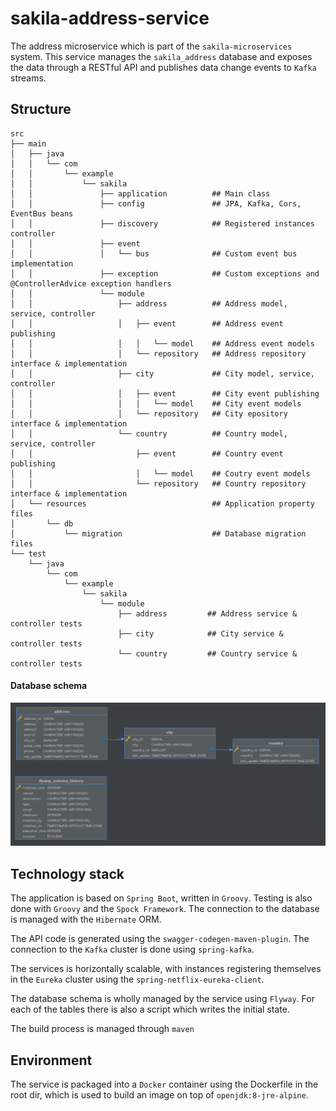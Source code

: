 # sakila-address-service

The address microservice which is part of the `sakila-microservices` system. This service manages the
`sakila_address` database and exposes the data through a RESTful API and publishes data change events
to `Kafka` streams.

## Structure

```
src
├── main
│   ├── java
│   │   └── com
│   │       └── example
│   │           └── sakila
│   │               ├── application          ## Main class
│   │               ├── config               ## JPA, Kafka, Cors, EventBus beans
│   │               ├── discovery            ## Registered instances controller
│   │               ├── event                
│   │               │   └── bus              ## Custom event bus implementation
│   │               ├── exception            ## Custom exceptions and @ControllerAdvice exception handlers
│   │               └── module
│   │                   ├── address          ## Address model, service, controller
│   │                   │   ├── event        ## Address event publishing
│   │                   │   │   └── model    ## Address event models
│   │                   │   └── repository   ## Address repository interface & implementation
│   │                   ├── city             ## City model, service, controller
│   │                   │   ├── event        ## City event publishing
│   │                   │   │   └── model    ## City event models
│   │                   │   └── repository   ## City epository interface & implementation
│   │                   └── country          ## Country model, service, controller
│   │                       ├── event        ## Country event publishing
│   │                       │   └── model    ## Coutry event models
│   │                       └── repository   ## Country repository interface & implementation
│   └── resources                            ## Application property files
│       └── db
│           └── migration                    ## Database migration files
└── test
    └── java
        └── com
            └── example
                └── sakila
                    └── module
                        ├── address         ## Address service & controller tests
                        ├── city            ## City service & controller tests
                        └── country         ## Country service & controller tests
```

#### Database schema

![DatabaseSchema](sakila-address-schema.png)

## Technology stack

The application is based on `Spring Boot`, written in `Groovy`. Testing is also done with `Groovy`
and the `Spock Framework`. The connection to the database is managed with the `Hibernate` ORM.

The API code is generated using the `swagger-codegen-maven-plugin`. The connection to the `Kafka`
cluster is done using `spring-kafka`.

The services is horizontally scalable, with instances registering themselves in the `Eureka` cluster
using the `spring-netflix-eureka-client`.

The database schema is wholly managed by the service using `Flyway`. For each of the tables there is
also a script which writes the initial state.

The build process is managed through `maven`

## Environment

The service is packaged into a `Docker` container using the Dockerfile in the root dir, which is used
to build an image on top of `openjdk:8-jre-alpine`.
